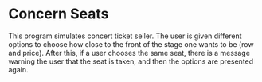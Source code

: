 # Concern Seats
This program simulates concert ticket seller. The user is given different options to choose how close to the front of the stage one wants to be (row and price). After this, if a user chooses the same seat, there is a message warning the user that the seat is taken, and then the options are presented again. 
